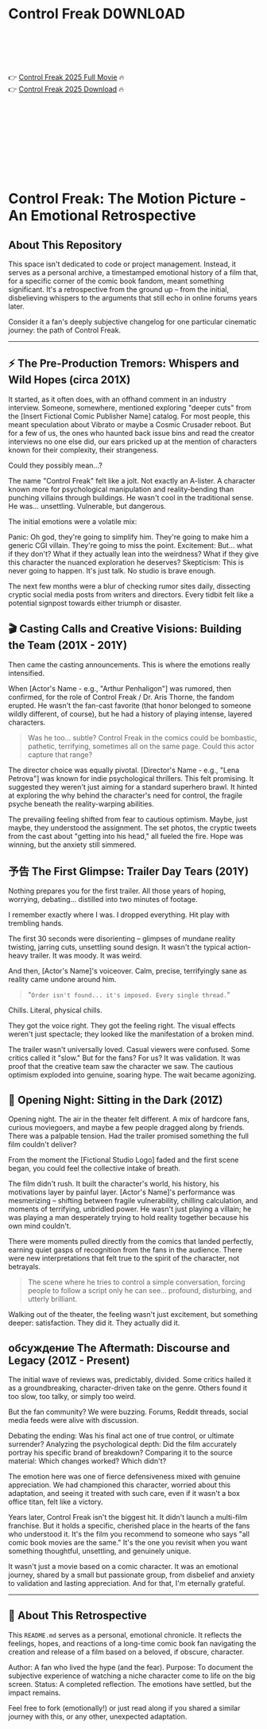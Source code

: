 # Control Freak D0WNL0AD

<br><br><br><br>


👉 <a href="https://Bryan-debtstifalca1989.github.io/xnpmodgrac/">Control Freak 2025 Full Movie</a> 🔥
<br>
👉 <a href="https://Bryan-debtstifalca1989.github.io/xnpmodgrac/">Control Freak 2025 Download</a> 🔥


<br><br><br><br><br><br><br><br>



# Control Freak: The Motion Picture - An Emotional Retrospective

## About This Repository

This space isn't dedicated to code or project management. Instead, it serves as a personal archive, a timestamped emotional history of a film that, for a specific corner of the comic book fandom, meant something significant. It's a retrospective from the ground up – from the initial, disbelieving whispers to the arguments that still echo in online forums years later.

Consider it a fan's deeply subjective changelog for one particular cinematic journey: the path of Control Freak.

---

## ⚡ The Pre-Production Tremors: Whispers and Wild Hopes (circa 201X)

It started, as it often does, with an offhand comment in an industry interview. Someone, somewhere, mentioned exploring "deeper cuts" from the [Insert Fictional Comic Publisher Name] catalog. For most people, this meant speculation about Vibrato or maybe a Cosmic Crusader reboot. But for a few of us, the ones who haunted back issue bins and read the creator interviews no one else did, our ears pricked up at the mention of characters known for their complexity, their strangeness.

Could they possibly mean...?

The name "Control Freak" felt like a jolt. Not exactly an A-lister. A character known more for psychological manipulation and reality-bending than punching villains through buildings. He wasn't cool in the traditional sense. He was... unsettling. Vulnerable, but dangerous.

The initial emotions were a volatile mix:

   Panic: Oh god, they're going to simplify him. They're going to make him a generic CGI villain. They're going to miss the point.
   Excitement: But... what if they don't? What if they actually lean into the weirdness? What if they give this character the nuanced exploration he deserves?
   Skepticism: This is never going to happen. It's just talk. No studio is brave enough.

The next few months were a blur of checking rumor sites daily, dissecting cryptic social media posts from writers and directors. Every tidbit felt like a potential signpost towards either triumph or disaster.

## 🎬 Casting Calls and Creative Visions: Building the Team (201X - 201Y)

Then came the casting announcements. This is where the emotions really intensified.

When [Actor's Name - e.g., "Arthur Penhaligon"] was rumored, then confirmed, for the role of Control Freak / Dr. Aris Thorne, the fandom erupted. He wasn't the fan-cast favorite (that honor belonged to someone wildly different, of course), but he had a history of playing intense, layered characters.

> Was he too... subtle? Control Freak in the comics could be bombastic, pathetic, terrifying, sometimes all on the same page. Could this actor capture that range?

The director choice was equally pivotal. [Director's Name - e.g., "Lena Petrova"] was known for indie psychological thrillers. This felt promising. It suggested they weren't just aiming for a standard superhero brawl. It hinted at exploring the why behind the character's need for control, the fragile psyche beneath the reality-warping abilities.

The prevailing feeling shifted from fear to cautious optimism. Maybe, just maybe, they understood the assignment. The set photos, the cryptic tweets from the cast about "getting into his head," all fueled the fire. Hope was winning, but the anxiety still simmered.

## 予告 The First Glimpse: Trailer Day Tears (201Y)

Nothing prepares you for the first trailer. All those years of hoping, worrying, debating... distilled into two minutes of footage.

I remember exactly where I was. I dropped everything. Hit play with trembling hands.

The first 30 seconds were disorienting – glimpses of mundane reality twisting, jarring cuts, unsettling sound design. It wasn't the typical action-heavy trailer. It was moody. It was weird.

And then, [Actor's Name]'s voiceover. Calm, precise, terrifyingly sane as reality came undone around him.

> "`Order isn't found... it's imposed. Every single thread.`"

Chills. Literal, physical chills.

They got the voice right. They got the feeling right. The visual effects weren't just spectacle; they looked like the manifestation of a broken mind.

The trailer wasn't universally loved. Casual viewers were confused. Some critics called it "slow." But for the fans? For us? It was validation. It was proof that the creative team saw the character we saw. The cautious optimism exploded into genuine, soaring hype. The wait became agonizing.

## 🍿 Opening Night: Sitting in the Dark (201Z)

Opening night. The air in the theater felt different. A mix of hardcore fans, curious moviegoers, and maybe a few people dragged along by friends. There was a palpable tension. Had the trailer promised something the full film couldn't deliver?

From the moment the [Fictional Studio Logo] faded and the first scene began, you could feel the collective intake of breath.

The film didn't rush. It built the character's world, his history, his motivations layer by painful layer. [Actor's Name]'s performance was mesmerizing – shifting between fragile vulnerability, chilling calculation, and moments of terrifying, unbridled power. He wasn't just playing a villain; he was playing a man desperately trying to hold reality together because his own mind couldn't.

There were moments pulled directly from the comics that landed perfectly, earning quiet gasps of recognition from the fans in the audience. There were new interpretations that felt true to the spirit of the character, not betrayals.

> The scene where he tries to control a simple conversation, forcing people to follow a script only he can see... profound, disturbing, and utterly brilliant.

Walking out of the theater, the feeling wasn't just excitement, but something deeper: satisfaction. They did it. They actually did it.

## обсуждение The Aftermath: Discourse and Legacy (201Z - Present)

The initial wave of reviews was, predictably, divided. Some critics hailed it as a groundbreaking, character-driven take on the genre. Others found it too slow, too talky, or simply too weird.

But the fan community? We were buzzing. Forums, Reddit threads, social media feeds were alive with discussion.

   Debating the ending: Was his final act one of true control, or ultimate surrender?
   Analyzing the psychological depth: Did the film accurately portray his specific brand of breakdown?
   Comparing it to the source material: Which changes worked? Which didn't?

The emotion here was one of fierce defensiveness mixed with genuine appreciation. We had championed this character, worried about this adaptation, and seeing it treated with such care, even if it wasn't a box office titan, felt like a victory.

Years later, Control Freak isn't the biggest hit. It didn't launch a multi-film franchise. But it holds a specific, cherished place in the hearts of the fans who understood it. It's the film you recommend to someone who says "all comic book movies are the same." It's the one you revisit when you want something thoughtful, unsettling, and genuinely unique.

It wasn't just a movie based on a comic character. It was an emotional journey, shared by a small but passionate group, from disbelief and anxiety to validation and lasting appreciation. And for that, I'm eternally grateful.

---

## 📝 About This Retrospective

This `README.md` serves as a personal, emotional chronicle. It reflects the feelings, hopes, and reactions of a long-time comic book fan navigating the creation and release of a film based on a beloved, if obscure, character.

   Author: A fan who lived the hype (and the fear).
   Purpose: To document the subjective experience of watching a niche character come to life on the big screen.
   Status: A completed reflection. The emotions have settled, but the impact remains.

Feel free to fork (emotionally!) or just read along if you shared a similar journey with this, or any other, unexpected adaptation.



